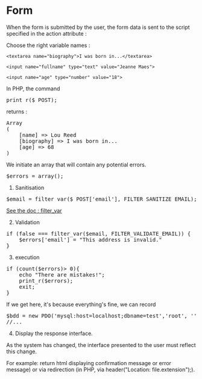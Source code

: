 # Form

When the form is submitted by the user, the form data is sent to the script specified in the action attribute :
<form method="post" action="form.php">
    Choose the right variable names :

    <textarea name="biography">I was born in...</textarea>

    <input name="fullname" type="text" value="Jeanne Maes">

    <input name="age" type="number" value="18">
</form>


In PHP, the command

<pre>
print_r($_POST);
</pre>

returns :

<pre>
Array
(
    [name] => Lou Reed
    [biography] => I was born in...
    [age] => 68
)
</pre>


We initiate an array that will contain any potential errors.
<pre>
$errors = array();
</pre>

1. Sanitisation
<pre>
$email = filter_var($_POST['email'], FILTER_SANITIZE_EMAIL);
</pre>

[See the doc : filter_var](https://www.php.net/manual/en/filter.filters.sanitize.php) 



2. Validation
<pre>
if (false === filter_var($email, FILTER_VALIDATE_EMAIL)) {
    $errors['email'] = "This address is invalid."
}
</pre>

3. execution
<pre>
if (count($errors)> 0){
    echo "There are mistakes!";
    print_r($errors);
    exit;
}
</pre>


If we get here, it's because everything's fine, we can record
<pre>
$bdd = new PDO('mysql:host=localhost;dbname=test','root', '');
//...
</pre>

4. Display the response interface.

As the system has changed, the interface presented to the user must reflect this change.

For example: return html displaying confirmation message or error message) or via redirection (in PHP, via  header("Location: file.extension");).


</pre>
